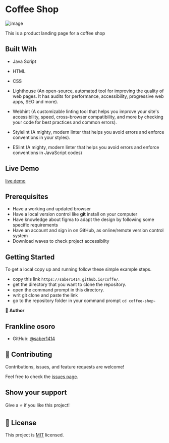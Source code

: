 # Coffee Shop

![image](https://user-images.githubusercontent.com/98453979/171991780-c4e0288e-ffdb-44b1-acaf-aa0e11e44fcf.png)

This is a product landing page for a coffee shop


## Built With

- Java Script

- HTML

- CSS

- Lighthouse (An open-source, automated tool for improving the quality of web pages. It has audits for performance, accessibility, progressive web apps, SEO and more).

- Webhint (A customizable linting tool that helps you improve your site's accessibility, speed, cross-browser compatibility, and more by checking your code for best practices and common errors).

- Stylelint (A mighty, modern linter that helps you avoid errors and enforce conventions in your styles).

- ESlint (A mighty, modern linter that helps you avoid errors and enforce conventions in JavaScript codes)

## Live Demo

[live demo](https://saber1414.github.io/coffe/)

## Prerequisites

- Have a working and updated browser
- Have a local version control like **git** install on your computer
- Have knowledge about figma to adapt the design by following some specific requirements
- Have an account and sign in on GitHub, as online/remote version control system
- Download waves to check project accessibilty

## Getting Started

To get a local copy up and running follow these simple example steps.

- copy this link `https://saber1414.github.io/coffe/`.
- get the directory that you want to clone the repository.
- open the command prompt in this directory.
- writ git clone and paste the link
- go to the repository folder in your command prompt `cd coffee-shop-`



👤 **Author**

## Frankline osoro

- GitHub: [@saber1414](https://github.com/saber1414)

## 🤝 Contributing

Contributions, issues, and feature requests are welcome!

Feel free to check the [issues page](../../issues/).

## Show your support

Give a ⭐️ if you like this project!


## 📝 License

This project is [MIT](./MIT.md) licensed.

